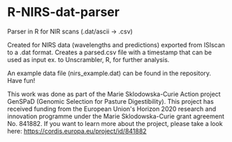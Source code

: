 # R-NIRS-dat-parser
Parser in R for NIR scans (.dat/ascii -> .csv)

Created for NIRS data (wavelengths and predictions) exported from ISIscan to a .dat format.
Creates a parsed.csv file with a timestamp that can be used as input ex. to Unscrambler, R, for further analysis.

An example data file (nirs_example.dat) can be found in the repository. Have fun!













This work was done as part of the Marie Sklodowska-Curie Action project GenSPaD (Genomic Selection for Pasture Digestibility). This project has received funding from the European Union's Horizon 2020 research and innovation programme under the Marie Sklodowska-Curie grant agreement No. 841882.
If you want to learn more about the project, please take a look here: https://cordis.europa.eu/project/id/841882
